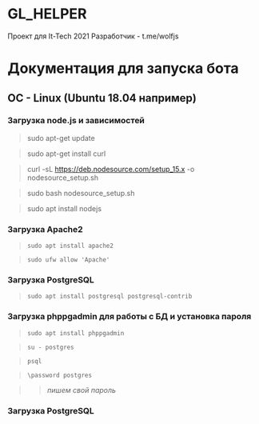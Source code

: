 # GL_HELPER
Проект для It-Tech 2021
Разработчик - t.me/wolfjs

# Документация для запуска бота 
## OC - Linux (Ubuntu 18.04 например)
### Загрузка node.js и зависимостей
>sudo apt-get update

>sudo apt-get install curl

>curl -sL https://deb.nodesource.com/setup_15.x -o nodesource_setup.sh

>sudo bash nodesource_setup.sh

>sudo apt install nodejs

### Загрузка Apache2 
><code>sudo apt install apache2</code>

><code>sudo ufw allow 'Apache'</code>

### Загрузка PostgreSQL
><code>sudo apt install postgresql postgresql-contrib</code>

### Загрузка phppgadmin для работы с БД и установка пароля
><code>sudo apt install phppgadmin</code>

><code>su - postgres</code>

><code>psql</code>

><code>\password postgres</code>

>>*пишем свой пароль*

### Загрузка PostgreSQL
